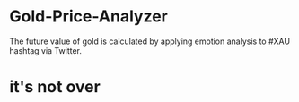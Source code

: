 # Gold-Price-Analyzer
The future value of gold is calculated by applying emotion analysis to #XAU hashtag via Twitter.

# it's not over
